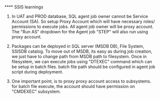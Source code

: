 **** SSIS learnings


1. In UAT and PROD database, SQL agent job owner cannot be Service Account (SA). So setup Proxy Account which will have necessary roles/ permissions to execute jobs.
All agent job owner will be proxy account. The "Run AS" dropdown for the Agent job "STEP" will also run using proxy account.

2. Packages can be deployed in SQL server (MSDB DB), File System, SSISDB catalog.
To move out of MSDB, its easy as during job creation, we just have to change path from MSDB path to filesystem.
Once in filesystem, we can execute jobs using "DTEXEC" command which can be setup in batch files. batch file path should be configured in agent job script during deployment.

3. One important point, is to proxy proxy account access to subsystems. for batch file execute, the account should have permission on "CMDEXEC" subsystem.

